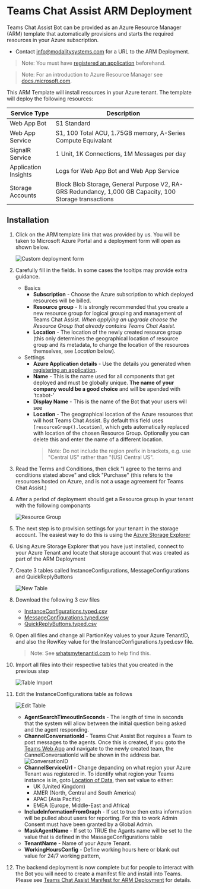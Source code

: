 # Teams Chat Assist ARM Deployment

Teams Chat Assist Bot can be provided as an Azure Resource Manager (ARM) template that automatically provisions and starts the required resources in your Azure subscription.

- Contact info@modalitysystems.com for a URL to the ARM Deployment.

> Note: You must have [registered an application](registerapplication.md) beforehand.

> Note: For an introduction to Azure Resource Manager see [docs.microsoft.com](https://docs.microsoft.com/en-us/azure/azure-resource-manager/resource-group-overview).

This ARM Template will install resources in your Azure tenant. The template will deploy the following resources:

| Service Type  | Description   |
| ------------- | ------------- |
| Web App Bot  | S1 Standard |
| Web App Service  | S1, 100 Total ACU, 1.75GB memory, A-Series Compute Equivalant  |
| SignalR Service  | 1 Unit, 1K Connections, 1M Messages per day  |
| Application Insights  | Logs for Web App Bot and Web App Service |
| Storage Accounts  | Block Blob Storage, General Purpose V2, RA-GRS Redundancy, 1,000 GB Capacity, 100 Storage transactions |

## Installation

1. Click on the ARM template link that was provided by us. You will be taken to Microsoft Azure Portal and a deployment form will open as shown below.

   ![Custom deployment form](images/armDeployForm.png)

1. Carefully fill in the fields. In some cases the tooltips may provide extra guidance. 
   - Basics
     - **Subscription** - Choose the Azure subscription to which deployed resources will be billed.
     - **Resource group** - It is strongly recommended that you create a new resource group for logical grouping and management of Teams Chat Assist. *When applying an upgrade choose the Resource Group that already contains Teams Chat Assist.*
     - **Location** - The location of the newly created resource group (this only determines the geographical location of resource group and its metadata, to change the location of the resources themselves, see *Location* below).
   - Settings
     - **Azure Application details** - Use the details you generated when [registering an application](applicationRegistration.md).
     - **Name** - This is the name used for all components that get deployed and must be globally unique. **The name of your company would be a good choice** and will be apended with 'tcabot-'
     - **Display Name** - This is the name of the Bot that your users will see
     - **Location** - The geographical location of the Azure resources that will host Teams Chat Assist. By default this field uses `[resourceGroup().location]`, which gets automatically replaced with location of the chosen Resource Group. Optionally you can delete this and enter the name of a different location.
       > Note: Do not include the region prefix in brackets, e.g. use "Central US" rather than "(US) Central US".

1. Read the Terms and Conditions, then click "I agree to the terms and conditions stated above" and click "Purchase" (this refers to the resources hosted on Azure, and is not a usage agreement for Teams Chat Assist.)

1. After a period of deployment should get a Resource group in your tenant with the following componants

   ![Resource Group](images/resourceGroup.png)

1. The next step is to provision settings for your tenant in the storage account. The easiest way to do this is using the [Azure Storage Explorer](https://azure.microsoft.com/en-us/features/storage-explorer/)

1. Using Azure Storage Explorer that you have just installed, connect to your Azure Tenant and locate that storage account that was created as part of the ARM Deployment

1. Create 3 tables called InstanceConfigurations, MessageConfigurations and QuickReplyButtons

   ![New Table](images/newTable.png)

1. Download the following 3 csv files

   * [InstanceConfigurations.typed.csv](http://docs.modalitysoftware.com/TeamsChatAssist/images/InstanceConfigurations.typed.csv)
   * [MessageConfigurations.typed.csv](http://docs.modalitysoftware.com/TeamsChatAssist/images/MessageConfigurations.typed.csv)
   * [QuickReplyButtons.typed.csv](http://docs.modalitysoftware.com/TeamsChatAssist/images/QuickReplyButtons.typed.csv)

1. Open all files and change all PartionKey values to your Azure TenantID, and also the RowKey value for the InstanceConfigurations.typed.csv file.

   > Note: See [whatsmytenantid.com](https://www.whatismytenantid.com/) to help find this.

1. Import all files into their respective tables that you created in the previous step

   ![Table Import](images/TableImport2.png)

1. Edit the InstanceConfigurations table as follows

   ![Edit Table](images/editTable2.png)

   - **AgentSearchTimeoutInSeconds** - The length of time in seconds that the system will allow between the initial question being asked and the agent responding.
   - **ChannelConversationId** - Teams Chat Assist Bot requires a Team to post messages to the agents. Once this is created, if you goto the [Teams Web App](https://teams.microsoft.com/) and navigate to the newly created team, the CannelConversationId will be shown in the address bar.
   ![ConversationID](images/ConversationID.png)
   - **ChannelServiceUrl** - Change depanding on what region your Azure Tenant was registered in. To identify what region your Teams instance is in, goto [Location of Data](https://docs.microsoft.com/en-us/microsoftteams/location-of-data-in-teams), then set value to either:
      - UK (United Kingdom)
      - AMER (North, Central and South America)
      - APAC (Asia Pacific)
      - EMEA (Europe, Middle-East and Africa)
   - **IncludeInformationFromGraph** - If set to true then extra information will be pulled about users for reporting. For this to work Admin Consent must have been granted by a Global Admin.
   - **MaskAgentName** - If set to TRUE the Agants name will be set to the value that is defined in the MassageConfigurations table
   - **TenantName** - Name of your Azure Tenant.
   - **WorkingHoursConfig** - Define working hours here or blank out value for 24/7 working pattern, 

1. The backend deployment is now complete but for people to interact with the Bot you will need to create a manifest file and install into Teams. Please see [Teams Chat Assist Manifest for ARM Deployment](armmanifest.md) for details.
